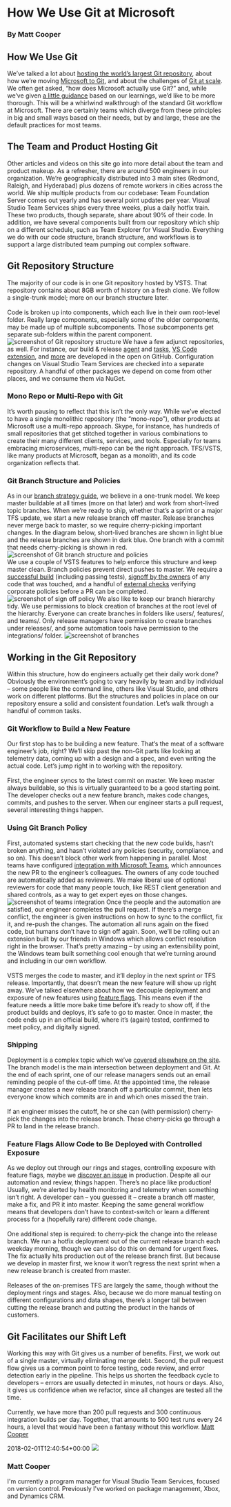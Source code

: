 # How We Use Git at Microsoft
### By Matt Cooper

## How We Use Git
We’ve talked a lot about [hosting the world’s largest Git
repository](https://blogs.msdn.microsoft.com/bharry/2017/05/24/the-largest-git-repo-on-the-planet/),
about how we’re moving [Microsoft to
Git](https://www.youtube.com/watch?v=rKgBV4yfK3g), and about the
challenges of [Git at
scale](git-at-scale.md). We often get
asked, “how does Microsoft actually use Git?” and, while we’ve given [a
little
guidance](https://docs.microsoft.com/en-us/vsts/git/concepts/git-branching-guidance)
based on our learnings, we’d like to be more thorough. This will be a
whirlwind walkthrough of the standard Git workflow at Microsoft. There
are certainly teams which diverge from these principles in big and small
ways based on their needs, but by and large, these are the default
practices for most teams.
## The Team and Product Hosting Git
Other articles and videos on this site go into more detail about the
team and product makeup. As a refresher, there are around 500 engineers
in our organization. We’re geographically distributed into 3 main sites
(Redmond, Raleigh, and Hyderabad) plus dozens of remote workers in
cities across the world. We ship multiple products from our codebase:
Team Foundation Server comes out yearly and has several point updates
per year. Visual Studio Team Services ships every three weeks, plus a
daily hotfix train. These two products, though separate, share about 90%
of their code. In addition, we have several components built from our
repository which ship on a different schedule, such as Team Explorer for
Visual Studio. Everything we do with our code structure, branch
structure, and workflows is to support a large distributed team pumping
out complex software.
## Git Repository Structure
The majority of our code is in one Git repository hosted by VSTS. That
repository contains about 8GB worth of history on a fresh clone. We
follow a single-trunk model; more on our branch structure later.  
   
Code is broken up into components, which each live in their own
root-level folder. Really large components, especially some of the older
components, may be made up of multiple subcomponents. Those
subcomponents get separate sub-folders within the parent component.
![screenshot of Git repository
structure](/wp-content/uploads/2018/02/vso-files.png)
We have a few adjunct repositories, as well. For instance, our build &
release [agent](https://github.com/microsoft/vsts-agent) and
[tasks](https://github.com/microsoft/vsts-tasks), [VS Code
extension](https://github.com/Microsoft/vsts-vscode), and
[more](https://github.com/Microsoft?utf8=%E2%9C%93&q=vsts&type=&language=)
are developed in the open on GitHub. Configuration changes on Visual
Studio Team Services are checked into a separate repository. A handful
of other packages we depend on come from other places, and we consume
them via NuGet.
### Mono Repo or Multi-Repo with Git
It’s worth pausing to reflect that this isn’t the only way. While we’ve
elected to have a single monolithic repository (the “mono-repo”), other
products at Microsoft use a multi-repo approach. Skype, for instance,
has hundreds of small repositories that get stitched together in various
combinations to create their many different clients, services, and
tools. Especially for teams embracing microservices, multi-repo can be
the right approach. TFS/VSTS, like many products at Microsoft, began as
a monolith, and its code organization reflects that.
### Git Branch Structure and Policies
As in our [branch strategy
guide](https://docs.microsoft.com/en-us/vsts/git/concepts/git-branching-guidance),
we believe in a one-trunk model. We keep master buildable at all times
(more on that later) and work from short-lived topic branches. When
we’re ready to ship, whether that’s a sprint or a major TFS update, we
start a new release branch off master. Release branches never merge back
to master, so we require cherry-picking important changes. In the
diagram below, short-lived branches are shown in light blue and the
release branches are shown in dark blue. One branch with a commit that
needs cherry-picking is shown in red.
![screenshot of Git branch structure and
policies](/wp-content/uploads/2018/02/branch-strategy.png)  
We use a couple of VSTS features to help enforce this structure and keep
master clean. Branch policies prevent direct pushes to master. We
require a [successful
build](https://docs.microsoft.com/en-us/vsts/git/branch-policies#build-validation)
(including passing tests), [signoff by the
owners](https://docs.microsoft.com/en-us/vsts/git/branch-policies#automatically-include-code-reviewers)
of any code that was touched, and a handful of [external
checks](https://docs.microsoft.com/en-us/vsts/git/branch-policies#require-approval-from-external-services)
verifying corporate policies before a PR can be completed.
![screenshot of sign off
policy](/wp-content/uploads/2018/02/pr-policy.png)
We also like to keep our branch hierarchy tidy. We use permissions to
block creation of branches at the root level of the hierarchy. Everyone
can create branches in folders like users/, features/, and teams/. Only
release managers have permission to create branches under releases/, and
some automation tools have permission to the integrations/ folder.
![screenshot of branches](/wp-content/uploads/2018/02/vso-branches.png)
## Working in the Git Repository
Within this structure, how do engineers actually get their daily work
done? Obviously the environment’s going to vary heavily by team and by
individual – some people like the command line, others like Visual
Studio, and others work on different platforms. But the structures and
policies in place on our repository ensure a solid and consistent
foundation. Let’s walk through a handful of common tasks.
### Git Workflow to Build a New Feature
Our first stop has to be building a new feature. That’s the meat of a
software engineer’s job, right? We’ll skip past the non-Git parts like
looking at telemetry data, coming up with a design and a spec, and even
writing the actual code. Let’s jump right in to working with the
repository.  
   
First, the engineer syncs to the latest commit on master. We keep master
always buildable, so this is virtually guaranteed to be a good starting
point. The developer checks out a new feature branch, makes code
changes, commits, and pushes to the server. When our engineer starts a
pull request, several interesting things happen.
### Using Git Branch Policy
First, automated systems start checking that the new code builds, hasn’t
broken anything, and hasn’t violated any policies (security, compliance,
and so on). This doesn’t block other work from happening in parallel.
Most teams have configured [integration with Microsoft
Teams](https://marketplace.visualstudio.com/items?itemName=ms-vsts.vss-services-teams),
which announces the new PR to the engineer’s colleagues. The owners of
any code touched are automatically added as reviewers. We make liberal
use of optional reviewers for code that many people touch, like REST
client generation and shared controls, as a way to get expert eyes on
those changes.
![screenshot of teams
integration](/wp-content/uploads/2018/02/ms-teams-integration.png)
Once the people and the automation are satisfied, our engineer completes
the pull request. If there’s a merge conflict, the engineer is given
instructions on how to sync to the conflict, fix it, and re-push the
changes. The automation all runs again on the fixed code, but humans
don’t have to sign off again. Soon, we’ll be rolling out an extension
built by our friends in Windows which allows conflict resolution right
in the browser. That’s pretty amazing – by using an extensibility point,
the Windows team built something cool enough that we’re turning around
and including in our own workflow.  
   
VSTS merges the code to master, and it’ll deploy in the next sprint or
TFS release. Importantly, that doesn’t mean the new feature will show up
right away. We’ve talked elsewhere about how we decouple deployment and
exposure of new features using [feature flags](progressive-experimentation-feature-flags.md).
This means even if the feature needs a little more bake time before it’s
ready to show off, if the product builds and deploys, it’s safe to go to
master. Once in master, the code ends up in an official build, where
it’s (again) tested, confirmed to meet policy, and digitally signed.
### Shipping
Deployment is a complex topic which we’ve [covered elsewhere on the site](achieving-no-downtime-versioned-service-updates.md).
The branch model is the main intersection between deployment and Git. At
the end of each sprint, one of our release managers sends out an email
reminding people of the cut-off time. At the appointed time, the release
manager creates a new release branch off a particular commit, then lets
everyone know which commits are in and which ones missed the train.  
   
If an engineer misses the cutoff, he or she can (with permission)
cherry-pick the changes into the release branch. These cherry-picks go
through a PR to land in the release branch.
### Feature Flags Allow Code to Be Deployed with Controlled Exposure
As we deploy out through our rings and stages, controlling exposure with
feature flags, maybe we [discover an
issue](shift-right-test-production.md)
in production. Despite all our automation and review, things happen.
There’s no place like production\! Usually, we’re alerted by health
monitoring and telemetry when something isn’t right. A developer can –
you guessed it – create a branch off master, make a fix, and PR it into
master. Keeping the same general workflow means that developers don’t
have to context-switch or learn a different process for a (hopefully
rare) different code change.  
   
One additional step is required: to cherry-pick the change into the
release branch. We run a hotfix deployment out of the current release
branch each weekday morning, though we can also do this on demand for
urgent fixes. The fix actually hits production out of the release branch
first. But because we develop in master first, we know it won’t regress
the next sprint when a new release branch is created from master.  
   
Releases of the on-premises TFS are largely the same, though without the
deployment rings and stages. Also, because we do more manual testing on
different configurations and data shapes, there’s a longer tail between
cutting the release branch and putting the product in the hands of
customers.
## Git Facilitates our Shift Left
Working this way with Git gives us a number of benefits. First, we work
out of a single master, virtually eliminating merge debt. Second, the
pull request flow gives us a common point to force testing, code review,
and error detection early in the pipeline. This helps us shorten the
feedback cycle to developers – errors are usually detected in minutes,
not hours or days. Also, it gives us confidence when we refactor, since
all changes are tested all the time.  
   
Currently, we have more than 200 pull requests and 300 continuous
integration builds per day. Together, that amounts to 500 test runs
every 24 hours, a level that would have been a fantasy without this
workflow.
  [Matt
Cooper](https://www.visualstudio.com/author/mattc/ "Posts by Matt Cooper")
  
2018-02-01T12:40:54+00:00
![](https://secure.gravatar.com/avatar/430135977e33df497a125eef52420daf?s=130&d=mm&r=g)
### Matt Cooper
I'm currently a program manager for Visual Studio Team Services, focused
on version control. Previously I've worked on package management, Xbox,
and Dynamics CRM.